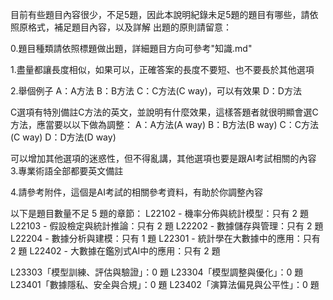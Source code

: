 目前有些題目內容很少，不足5題，因此本說明紀錄未足5題的題目有哪些，請依照原格式，補足題目內容，以及詳解
出題的原則請留意：

0.題目種類請依照標題做出題，詳細題目方向可參考"知識.md"

1.盡量都讓長度相似，如果可以，正確答案的長度不要短、也不要長於其他選項

2.舉個例子
A：A方法
B：B方法
C：C方法(C way)，可以有效果
D：D方法

C選項有特別備註C方法的英文，並說明有什麼效果，這樣答題者就很明顯會選C方法，應當要以以下做為調整：
A：A方法(A way)
B：B方法(B way)
C：C方法(C way)
D：D方法(D way)

可以增加其他選項的迷惑性，但不得亂講，其他選項也要是跟AI考試相關的內容
3.專業術語全部都要英文備註

4.請參考附件，這個是AI考試的相關參考資料，有助於你調整內容


以下是題目數量不足 5 題的章節：
L22102 - 機率分佈與統計模型：只有 2 題
L22103 - 假設檢定與統計推論：只有 2 題
L22202 - 數據儲存與管理：只有 2 題
L22204 - 數據分析與建模：只有 1 題
L22301 - 統計學在大數據中的應用：只有 2 題
L22402 - 大數據在鑑別式AI中的應用：只有 2 題


L23303「模型訓練、評估與驗證」：0 題
L23304「模型調整與優化」：0 題
L23401「數據隱私、安全與合規」：0 題
L23402「演算法偏見與公平性」：0 題